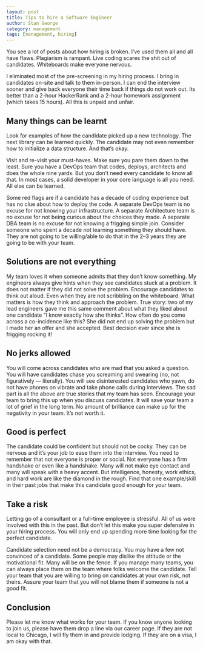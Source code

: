 ```yaml
---
layout: post
title: Tips to hire a Software Engineer
author: Stan George
category: management
tags: [management, hiring]
---
```

You see a lot of posts about how hiring is broken. I’ve used them all and all have flaws. Plagiarism is rampant. Live coding scares the shit out of candidates. Whiteboards make everyone nervous.

I eliminated most of the pre-screening in my hiring process. I bring in candidates on-site and talk to them in-person. I can end the interview sooner and give back everyone their time back if things do not work out. Its better than a 2-hour HackerRank and a 2-hour homework assignment (which takes 15 hours). All this is unpaid and unfair.

## Many things can be learnt

Look for examples of how the candidate picked up a new technology. The next library can be learned quickly. The candidate may not even remember how to initialize a data structure. And that’s okay.

Visit and re-visit your must-haves. Make sure you pare them down to the least. Sure you have a DevOps team that codes, deploys, architects and does the whole nine yards. But you don’t need every candidate to know all that. In most cases, a solid developer in your core language is all you need. All else can be learned.

Some red flags are if a candidate has a decade of coding experience but has no clue about how to deploy the code. A separate DevOps team is no excuse for not knowing your infrastructure. A separate Architecture team is no excuse for not being curious about the choices they made. A separate DBA team is no excuse for not knowing a frigging simple join. Consider someone who spent a decade not learning something they should have. They are not going to be willing/able to do that in the 2–3 years they are going to be with your team.

## Solutions are not everything

My team loves it when someone admits that they don’t know something. My engineers always give hints when they see candidates stuck at a problem. It does not matter if they did not solve the problem. Encourage candidates to think out aloud. Even when they are not scribbling on the whiteboard. What matters is how they think and approach the problem. True story: two of my lead engineers gave me this same comment about what they liked about one candidate “I know exactly how she thinks”. How often do you come across a co-incidence like this? She did not end up solving the problem but I made her an offer and she accepted. Best decision ever since she is frigging rocking it!

## No jerks allowed

You will come across candidates who are mad that you asked a question. You will have candidates chase you screaming and swearing (no, not figuratively — literally). You will see disinterested candidates who yawn, do not have phones on vibrate and take phone calls during interviews. The sad part is all the above are true stories that my team has seen. Encourage your team to bring this up when you discuss candidates. It will save your team a lot of grief in the long term. No amount of brilliance can make up for the negativity in your team. It’s not worth it.

## Good is perfect

The candidate could be confident but should not be cocky. They can be nervous and it’s your job to ease them into the interview. You need to remember that not everyone is proper or social. Not everyone has a firm handshake or even like a handshake. Many will not make eye contact and many will speak with a heavy accent. But intelligence, honesty, work ethics, and hard work are like the diamond in the rough. Find that one example/skill in their past jobs that make this candidate good enough for your team.

## Take a risk

Letting go of a consultant or a full-time employee is stressful. All of us were involved with this in the past. But don’t let this make you super defensive in your hiring process. You will only end up spending more time looking for the perfect candidate.

Candidate selection need not be a democracy. You may have a few not convinced of a candidate. Some people may dislike the attitude or the motivational fit. Many will be on the fence. If you manage many teams, you can always place them on the team where folks welcome the candidate. Tell your team that you are willing to bring on candidates at your own risk, not theirs. Assure your team that you will not blame them if someone is not a good fit.

## Conclusion

Please let me know what works for your team. If you know anyone looking to join us, please have them drop a line via our career page. If they are not local to Chicago, I will fly them in and provide lodging. If they are on a visa, I am okay with that.
